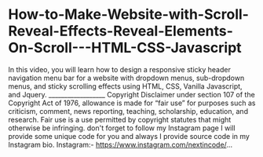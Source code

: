 # How-to-Make-Website-with-Scroll-Reveal-Effects-Reveal-Elements-On-Scroll---HTML-CSS-Javascript
In this video, you will learn how to design a responsive sticky header navigation menu bar for a website with dropdown menus, sub-dropdown menus, and sticky scrolling effects using HTML, CSS, Vanilla Javascript, and Jquery.  __________________ Copyright Disclaimer under section 107 of the Copyright Act of 1976, allowance is made for “fair use” for purposes such as criticism, comment, news reporting, teaching, scholarship, education, and research. Fair use is a use permitted by copyright statutes that might otherwise be infringing.  don't forget to follow my Instagram page I will provide some unique code for you and always I provide source code in my Instagram bio.   Instagram:- https://www.instagram.com/nextincode/...
